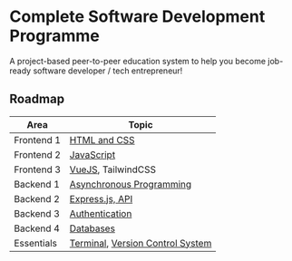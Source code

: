 # Complete Software Development Programme

A project-based peer-to-peer education system to help you become job-ready
software developer / tech entrepreneur!

## Roadmap

| Area       | Topic                                                                                                                                                                                                                                  |
| ---------- | -------------------------------------------------------------------------------------------------------------------------------------------------------------------------------------------------------------------------------------- |
| Frontend 1 | [HTML and CSS](https://github.com/thcollective/complete-software-development-programme/tree/f1/html-css)                                                                                                                               |
| Frontend 2 | [JavaScript](https://github.com/thcollective/complete-software-development-programme/tree/f2/javascript)                                                                                                                               |
| Frontend 3 | [VueJS](https://github.com/thcollective/complete-software-development-programme/tree/f3/vue-js), TailwindCSS                                                                                                                           |
| Backend 1  | [Asynchronous Programming](https://github.com/thcollective/complete-software-development-programme/tree/b1/asynchronous-programming)                                                                                                   |
| Backend 2  | [Express.js, API](https://github.com/thcollective/complete-software-development-programme/tree/b1/express-js)                                                                                                                          |
| Backend 3  | [Authentication](https://github.com/thcollective/complete-software-development-programme/tree/b2/auth)                                                                                                                                 |
| Backend 4  | [Databases](https://github.com/thcollective/complete-software-development-programme/tree/b3/databases)                                                                                                                                  |
| Essentials | [Terminal](https://github.com/thcollective/complete-software-development-programme/tree/d1/terminal), [Version Control System](https://github.com/thcollective/complete-software-development-programme/tree/d1/version-control-system) |
